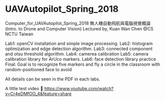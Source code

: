 # UAVAutopilot_Spring_2018
Computer_for_UAVAutopilot_Spring_2018 無人機自動飛航與電腦視覺概論 (Intro. to Drone and Computer Vision) Lectured by, Kuan Wan Chen @CS NCTU Taiwan

Lab1: openCV installation and simple image processing. Lab2: histogram optimization and edge detection algorithm. Lab3: connected component and otsu threshold algorithm. Lab4: camerea calibration Lab5: camera calibration library for ArUco markers. Lab6: face detection library practice Final: Goal is to recognize five markers and fly a circle in the classroom with random-positioned face to avoid

All details can be seen in the PDF in each labs.

A little test video 🙂 https://www.youtube.com/watch?v=Cr4eDMfOO_4&feature=share